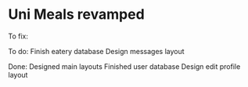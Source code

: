 # Uni Meals revamped

To fix:

To do:
	Finish eatery database
	Design messages layout
	

Done:
	Designed main layouts
	Finished user database
	Design edit profile layout